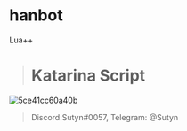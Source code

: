 # hanbot
Lua++

> # Katarina Script
![5ce41cc60a40b](https://user-images.githubusercontent.com/50803632/58130677-04d75100-7bf3-11e9-96e8-4c04a43f2793.png)


> Discord:Sutyn#0057,  Telegram: @Sutyn
